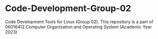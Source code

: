 # Code-Development-Group-02
Code Development Tools for Linux (Group 02), This repository is a part of 06016412 Computer Organization and Operating System (Academic Year 2023)
